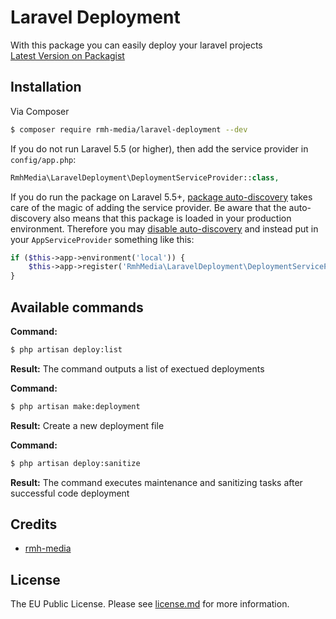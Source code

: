 # Laravel Deployment
With this package you can easily deploy your laravel projects <br>
[Latest Version on Packagist][link-packagist]

## Installation

Via Composer
```bash
$ composer require rmh-media/laravel-deployment --dev
```
If you do not run Laravel 5.5 (or higher), then add the service provider in `config/app.php`:
```php
RmhMedia\LaravelDeployment\DeploymentServiceProvider::class,
```
If you do run the package on Laravel 5.5+, [package auto-discovery](https://medium.com/@taylorotwell/package-auto-discovery-in-laravel-5-5-ea9e3ab20518) takes care of the magic of adding the service provider.
Be aware that the auto-discovery also means that this package is loaded in your production environment. Therefore you may [disable auto-discovery](https://laravel.com/docs/5.5/packages#package-discovery) and instead put in your `AppServiceProvider` something like this:
```php
if ($this->app->environment('local')) {
    $this->app->register('RmhMedia\LaravelDeployment\DeploymentServiceProvider');
}
```
## Available commands
**Command:**
```bash
$ php artisan deploy:list
```
**Result:**
The command outputs a list of exectued deployments

**Command:**
```bash
$ php artisan make:deployment
```
**Result:**
Create a new deployment file

**Command:**
```bash
$ php artisan deploy:sanitize
```
**Result:**
The command executes maintenance and sanitizing tasks after successful code deployment

## Credits

- [rmh-media][link-author]

## License
The EU Public License. Please see [license.md](license.md) for more information.

[link-packagist]: https://packagist.org/packages/rmh-media/laravel-deployment
[link-downloads]: https://packagist.org/packages/rmh-media/laravel-deployment
[link-author]: https://github.com/rmh-media

